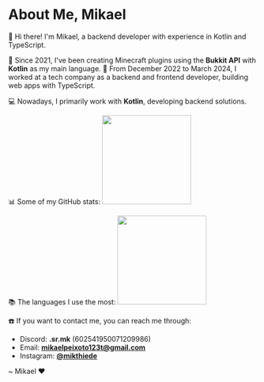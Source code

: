 # About Me, Mikael

👋 Hi there! I'm Mikael, a backend developer with experience in Kotlin and TypeScript.

🔧 Since 2021, I've been creating Minecraft plugins using the **Bukkit API** with **Kotlin** as my main language.
📅 From December 2022 to March 2024, I worked at a tech company as a backend and frontend developer, building web apps with TypeScript.

💻 Nowadays, I primarily work with **Kotlin**, developing backend solutions.

📊 Some of my GitHub stats:
<img height="180em" src="https://github-readme-stats.vercel.app/api?username=MikaelMaster&show_icons=true&theme=dracula&include_all_commits=true&count_private=true"/>

📚 The languages I use the most:
<img height="180em" src="https://github-readme-stats.vercel.app/api/top-langs/?username=MikaelMaster&layout=compact&langs_count=7&theme=dracula&count_private=true"/>

☎️ If you want to contact me, you can reach me through:
- Discord: **.sr.mk** (602541950071209986)
- Email: **mikaelpeixoto123t@gmail.com**
- Instagram: **[@mikthiede](https://www.instagram.com/mikthiede)**

~ Mikael ❤
